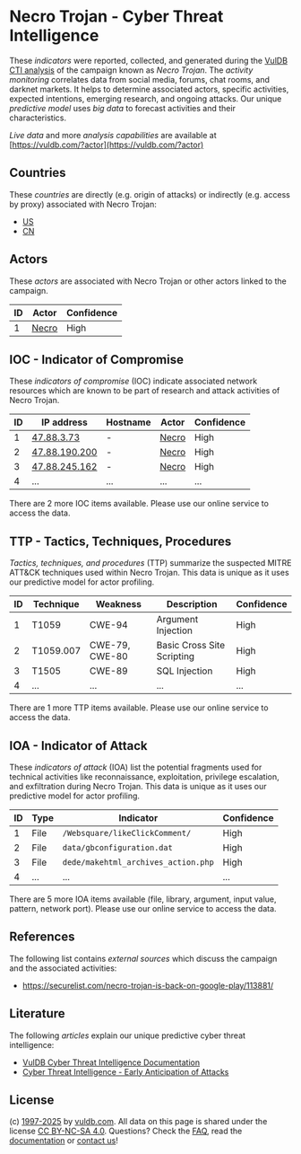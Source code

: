 # Necro Trojan - Cyber Threat Intelligence

These _indicators_ were reported, collected, and generated during the [VulDB CTI analysis](https://vuldb.com/?kb.cti) of the campaign known as _Necro Trojan_. The _activity monitoring_ correlates data from social media, forums, chat rooms, and darknet markets. It helps to determine associated actors, specific activities, expected intentions, emerging research, and ongoing attacks. Our unique _predictive model_ uses _big data_ to forecast activities and their characteristics.

_Live data_ and more _analysis capabilities_ are available at [https://vuldb.com/?actor](https://vuldb.com/?actor)

## Countries

These _countries_ are directly (e.g. origin of attacks) or indirectly (e.g. access by proxy) associated with Necro Trojan:

* [US](https://vuldb.com/?country.us)
* [CN](https://vuldb.com/?country.cn)

## Actors

These _actors_ are associated with Necro Trojan or other actors linked to the campaign.

ID | Actor | Confidence
-- | ----- | ----------
1 | [Necro](https://vuldb.com/?actor.necro) | High

## IOC - Indicator of Compromise

These _indicators of compromise_ (IOC) indicate associated network resources which are known to be part of research and attack activities of Necro Trojan.

ID | IP address | Hostname | Actor | Confidence
-- | ---------- | -------- | ----- | ----------
1 | [47.88.3.73](https://vuldb.com/?ip.47.88.3.73) | - | [Necro](https://vuldb.com/?actor.necro) | High
2 | [47.88.190.200](https://vuldb.com/?ip.47.88.190.200) | - | [Necro](https://vuldb.com/?actor.necro) | High
3 | [47.88.245.162](https://vuldb.com/?ip.47.88.245.162) | - | [Necro](https://vuldb.com/?actor.necro) | High
4 | ... | ... | ... | ...

There are 2 more IOC items available. Please use our online service to access the data.

## TTP - Tactics, Techniques, Procedures

_Tactics, techniques, and procedures_ (TTP) summarize the suspected MITRE ATT&CK techniques used within Necro Trojan. This data is unique as it uses our predictive model for actor profiling.

ID | Technique | Weakness | Description | Confidence
-- | --------- | -------- | ----------- | ----------
1 | T1059 | CWE-94 | Argument Injection | High
2 | T1059.007 | CWE-79, CWE-80 | Basic Cross Site Scripting | High
3 | T1505 | CWE-89 | SQL Injection | High
4 | ... | ... | ... | ...

There are 1 more TTP items available. Please use our online service to access the data.

## IOA - Indicator of Attack

These _indicators of attack_ (IOA) list the potential fragments used for technical activities like reconnaissance, exploitation, privilege escalation, and exfiltration during Necro Trojan. This data is unique as it uses our predictive model for actor profiling.

ID | Type | Indicator | Confidence
-- | ---- | --------- | ----------
1 | File | `/Websquare/likeClickComment/` | High
2 | File | `data/gbconfiguration.dat` | High
3 | File | `dede/makehtml_archives_action.php` | High
4 | ... | ... | ...

There are 5 more IOA items available (file, library, argument, input value, pattern, network port). Please use our online service to access the data.

## References

The following list contains _external sources_ which discuss the campaign and the associated activities:

* https://securelist.com/necro-trojan-is-back-on-google-play/113881/

## Literature

The following _articles_ explain our unique predictive cyber threat intelligence:

* [VulDB Cyber Threat Intelligence Documentation](https://vuldb.com/?kb.cti)
* [Cyber Threat Intelligence - Early Anticipation of Attacks](https://www.scip.ch/en/?labs.20201022)

## License

(c) [1997-2025](https://vuldb.com/?kb.changelog) by [vuldb.com](https://vuldb.com/?kb.about). All data on this page is shared under the license [CC BY-NC-SA 4.0](https://creativecommons.org/licenses/by-nc-sa/4.0/). Questions? Check the [FAQ](https://vuldb.com/?kb.faq), read the [documentation](https://vuldb.com/?kb) or [contact us](https://vuldb.com/?contact)!
